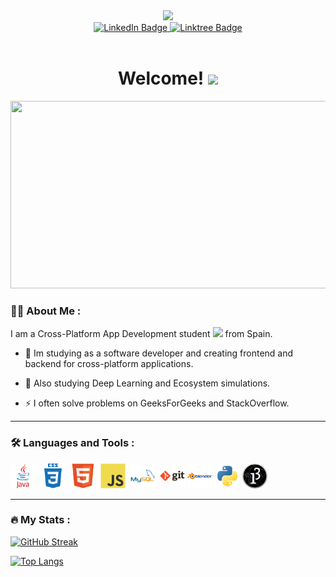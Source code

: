 <div id="startArea">
<div id="header" align="center">
  <img src="https://media.giphy.com/media/v1.Y2lkPTc5MGI3NjExYzRkZmZlZjg1M2IxODIzZDQyNGIzZjU0NWY4YzViZDcyMDg1YmFiNCZlcD12MV9pbnRlcm5hbF9naWZzX2dpZklkJmN0PXM/Ll22OhMLAlVDb8UQWe/giphy.gif" width="100"/>
</div>

<div id="badges" align="center">
<a href="">
  <img src="https://img.shields.io/badge/LinkedIn-blue?style=for-the-badge&logo=linkedin&logoColor=white" alt="LinkedIn Badge"/>
</a>
<a href="https://linktr.ee/xoanouteiro">
  <img src="https://img.shields.io/badge/Linktree-green?style=for-the-badge&logo=Linktree&logoColor=white" alt="Linktree Badge"/>
</a>
  </br>
<img src="https://komarev.com/ghpvc/?username=XoanOuteiro&style=flat-square&color=blue" alt=""/>
</div>

<h1 align="center">
  Welcome!
  <img src="https://media.giphy.com/media/hvRJCLFzcasrR4ia7z/giphy.gif" width="30px"/>
</h1>
</div>

<div id="aboutmeArea">
<div align="center">
  <img src="https://media.giphy.com/media/dWesBcTLavkZuG35MI/giphy.gif" width="600" height="300"/>
</div>

### :man_technologist: About Me :

I am a Cross-Platform App Development student <img src="https://media.giphy.com/media/WUlplcMpOCEmTGBtBW/giphy.gif" width="30"> from Spain.

- :telescope: Im studying as a software developer and creating frontend and backend for cross-platform applications.

- :seedling: Also studying Deep Learning and Ecosystem simulations.

- :zap: I often solve problems on GeeksForGeeks and StackOverflow.

---

### :hammer_and_wrench: Languages and Tools :
<div>

  <img src="https://github.com/devicons/devicon/blob/master/icons/java/java-original-wordmark.svg" title="Java" alt="Java" width="40" height="40"/>&nbsp;
  <img src="https://github.com/devicons/devicon/blob/master/icons/css3/css3-plain-wordmark.svg"  title="CSS3" alt="CSS" width="40" height="40"/>&nbsp;
  <img src="https://github.com/devicons/devicon/blob/master/icons/html5/html5-original.svg" title="HTML5" alt="HTML" width="40" height="40"/>&nbsp;
  <img src="https://github.com/devicons/devicon/blob/master/icons/javascript/javascript-original.svg" title="JavaScript" alt="JavaScript" width="40" height="40"/>&nbsp;
  <img src="https://github.com/devicons/devicon/blob/master/icons/mysql/mysql-original-wordmark.svg" title="MySQL"  alt="MySQL" width="40" height="40"/>&nbsp;
  <img src="https://github.com/devicons/devicon/blob/master/icons/git/git-original-wordmark.svg" title="Git" alt="Git" width="40" height="40"/>
  <img src="https://github.com/devicons/devicon/blob/master/icons/blender/blender-original-wordmark.svg" title="Blender" alt="Blender" width="40" height="40"/>
  <img src="https://github.com/devicons/devicon/blob/master/icons/python/python-original.svg" title="Python" alt="Python" width="40" height="40"/>
  <img src="https://github.com/devicons/devicon/blob/master/icons/processing/processing-original.svg" title="Processing" alt="Processing" width="40" height="40"/>
</div>

---

### :fire: My Stats :

[![GitHub Streak](http://github-readme-streak-stats.herokuapp.com?user=XoanOuteiro&theme=dark&background=000000)](https://git.io/streak-stats)

[![Top Langs](https://github-readme-stats.vercel.app/api/top-langs/?username=XoanOuteiro&layout=compact&theme=vision-friendly-dark)](https://github.com/anuraghazra/github-readme-stats)

</div>
